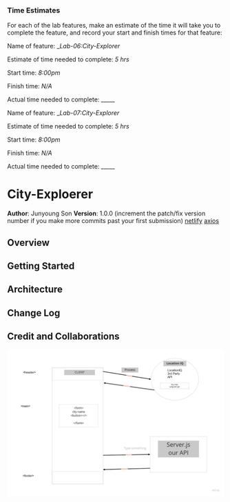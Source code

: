 ### Time Estimates
For each of the lab features, make an estimate of the time it will take you to complete the feature, and record your start and finish times for that feature:

Name of feature: __Lab-06:_City-Explorer__

Estimate of time needed to complete: _5 hrs_

Start time: _8:00pm_

Finish time: _N/A_

Actual time needed to complete: _____

Name of feature: __Lab-07:_City-Explorer__

Estimate of time needed to complete: _5 hrs_

Start time: _8:00pm_

Finish time: _N/A_

Actual time needed to complete: _____

# City-Exploerer

**Author**: Junyoung Son
**Version**: 1.0.0 (increment the patch/fix version number if you make more commits past your first submission)
[netlify](https://chimerical-macaron-5cd1fe.netlify.app/)
[axios]()

## Overview
<!-- Provide a high level overview of what this application is and why you are building it, beyond the fact that it's an assignment for this class. (i.e. What's your problem domain?) -->

## Getting Started
<!-- What are the steps that a user must take in order to build this app on their own machine and get it running? -->

## Architecture
<!-- Provide a detailed description of the application design. What technologies (languages, libraries, etc) you're using, and any other relevant design information. -->

## Change Log
<!-- Use this area to document the iterative changes made to your application as each feature is successfully implemented. Use time stamps. Here's an example:

01-01-2001 4:59pm - Application now has a fully-functional express server, with a GET route for the location resource. -->

## Credit and Collaborations
<!-- Give credit (and a link) to other people or resources that helped you build this application. -->

![Lab6 whiteboard](Lab6%20-%20City%20Explorer%20Whiteboard.jpg)
